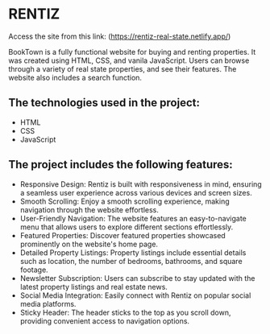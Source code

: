 # RENTIZ

Access the site from this link: (https://rentiz-real-state.netlify.app/)

BookTown is a fully functional website for buying and renting properties. It was created using HTML, CSS, and vanila JavaScript. Users can browse through a variety of real state properties, and see their features. The website also includes a search function.

## The technologies used in the project:

- HTML
- CSS
- JavaScript

## The project includes the following features:

- Responsive Design: Rentiz is built with responsiveness in mind, ensuring a seamless user experience across various devices and screen sizes.
- Smooth Scrolling: Enjoy a smooth scrolling experience, making navigation through the website effortless.
- User-Friendly Navigation: The website features an easy-to-navigate menu that allows users to explore different sections effortlessly.
- Featured Properties: Discover featured properties showcased prominently on the website's home page.
- Detailed Property Listings: Property listings include essential details such as location, the number of bedrooms, bathrooms, and square footage.
- Newsletter Subscription: Users can subscribe to stay updated with the latest property listings and real estate news.
- Social Media Integration: Easily connect with Rentiz on popular social media platforms.
- Sticky Header: The header sticks to the top as you scroll down, providing convenient access to navigation options.

